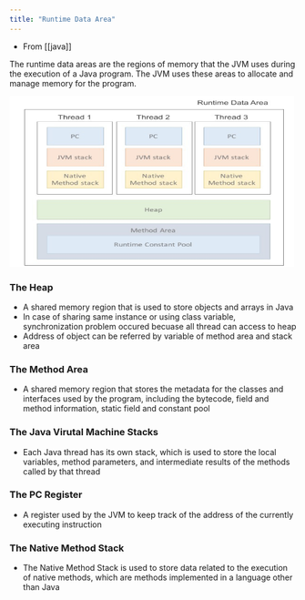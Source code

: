 ```yaml
---
title: "Runtime Data Area"
---
```


- From [[java]]

The runtime data areas are the regions of memory that the JVM uses during the execution of a Java program. The JVM uses these areas to allocate and manage memory for the program.

<img src="../assets/rda.png" width="500vw" height="300vw">

### The Heap
- A shared memory region that is used to store objects and arrays in Java
- In case of sharing same instance or using class variable, synchronization problem occured becuase all thread can access to heap
- Address of object can be referred by variable of method area and stack area

### The Method Area 
- A shared memory region that stores the metadata for the classes and interfaces used by the program, including the bytecode, field and method information, static field and constant pool

### The Java Virutal Machine Stacks
- Each Java thread has its own stack, which is used to store the local variables, method parameters, and intermediate results of the methods called by that thread

### The PC Register
- A register used by the JVM to keep track of the address of the currently executing instruction

### The Native Method Stack
- The Native Method Stack is used to store data related to the execution of native methods, which are methods implemented in a language other than Java